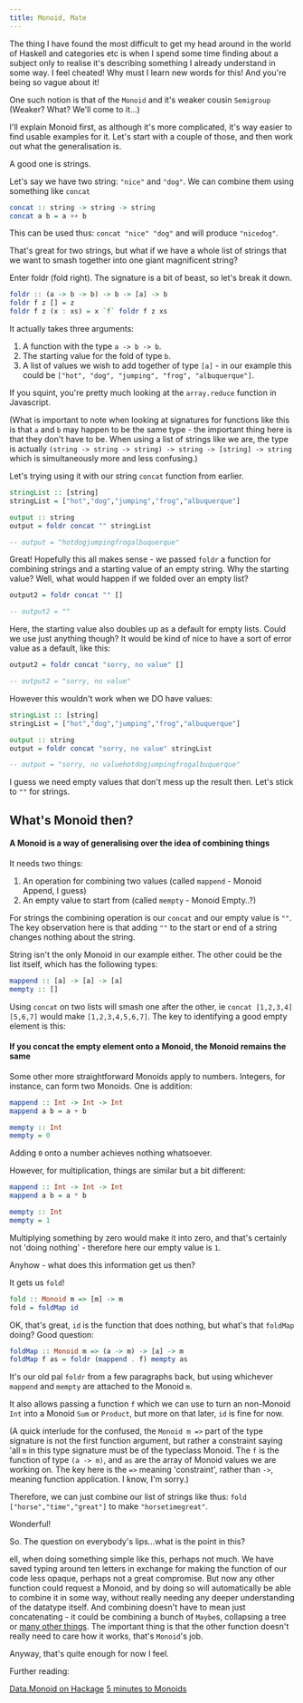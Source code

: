 ```yaml
---
title: Monoid, Mate
---
```


The thing I have found the most difficult to get my head around in the world of Haskell and categories etc is when I spend some time finding about a subject only to realise it's describing something I already understand in some way. I feel cheated! Why must I learn new words for this! And you're being so vague about it!

One such notion is that of the `Monoid` and it's weaker cousin `Semigroup` (Weaker? What? We'll come to it...)

I'll explain Monoid first, as although it's more complicated, it's way easier to find usable examples for it. Let's start with a couple of those, and then work out what the generalisation is.

A good one is strings.

Let's say we have two string: `"nice"` and `"dog"`. We can combine them using something like `concat`

```haskell
concat :: string -> string -> string
concat a b = a ++ b
```

This can be used thus: `concat "nice" "dog"` and will produce `"nicedog"`.

That's great for two strings, but what if we have a whole list of strings that we want to smash together into one giant magnificent string?

Enter foldr (fold right). The signature is a bit of beast, so let's break it down.

```haskell
foldr :: (a -> b -> b) -> b -> [a] -> b
foldr f z [] = z
foldr f z (x : xs) = x `f` foldr f z xs
```

It actually takes three arguments:

1. A function with the type `a -> b -> b`.
2. The starting value for the fold of type `b`.
3. A list of values we wish to add together of type `[a]` - in our example this could be `["hot", "dog", "jumping", "frog", "albuquerque"]`.

If you squint, you're pretty much looking at the `array.reduce` function in Javascript.

(What is important to note when looking at signatures for functions like this is that `a` and `b` may happen to be the same type - the important thing here is that they don't have to be. When using a list of strings like we are, the type is actually `(string -> string -> string) -> string -> [string] -> string` which is simultaneously more and less confusing.)

Let's trying using it with our string `concat` function from earlier.

```haskell
stringList :: [string]
stringList = ["hot","dog","jumping","frog","albuquerque"]

output :: string
output = foldr concat "" stringList

-- output = "hotdogjumpingfrogalbuquerque"
```

Great! Hopefully this all makes sense - we passed `foldr` a function for combining strings and a starting value of an empty string. Why the starting value? Well, what would happen if we folded over an empty list?

```haskell
output2 = foldr concat "" []

-- output2 = ""
```

Here, the starting value also doubles up as a default for empty lists. Could we use just anything though? It would be kind of nice to have a sort of error value as a default, like this:

```haskell
output2 = foldr concat "sorry, no value" []

-- output2 = "sorry, no value"
```

However this wouldn't work when we DO have values:

```haskell
stringList :: [string]
stringList = ["hot","dog","jumping","frog","albuquerque"]

output :: string
output = foldr concat "sorry, no value" stringList

-- output = "sorry, no valuehotdogjumpingfrogalbuquerque"
```

I guess we need empty values that don't mess up the result then. Let's stick to `""` for strings.

## What's Monoid then?

#### A Monoid is a way of generalising over the idea of combining things

It needs two things:

1. An operation for combining two values (called `mappend` - Monoid Append, I guess)
2. An empty value to start from (called `mempty` - Monoid Empty..?)

For strings the combining operation is our `concat` and our empty value is `""`. The key observation here is that adding `""` to the start or end of a string changes nothing about the string.

String isn't the only Monoid in our example either. The other could be the list itself, which has the following types:

```haskell
mappend :: [a] -> [a] -> [a]
mempty :: []
```

Using `concat` on two lists will smash one after the other, ie `concat [1,2,3,4] [5,6,7]` would make `[1,2,3,4,5,6,7]`. The key to identifying a good empty element is this:

#### If you concat the empty element onto a Monoid, the Monoid remains the same

Some other more straightforward Monoids apply to numbers. Integers, for instance, can form two Monoids. One is addition:

```haskell
mappend :: Int -> Int -> Int
mappend a b = a + b

mempty :: Int
mempty = 0
```

Adding `0` onto a number achieves nothing whatsoever.

However, for multiplication, things are similar but a bit different:

```haskell
mappend :: Int -> Int -> Int
mappend a b = a * b

mempty :: Int
mempty = 1
```

Multiplying something by zero would make it into zero, and that's certainly not 'doing nothing' - therefore here our empty value is `1`.

Anyhow - what does this information get us then?

It gets us `fold`!

```haskell
fold :: Monoid m => [m] -> m
fold = foldMap id
```

OK, that's great, `id` is the function that does nothing, but what's that `foldMap` doing? Good question:

```haskell
foldMap :: Monoid m => (a -> m) -> [a] -> m
foldMap f as = foldr (mappend . f) mempty as
```

It's our old pal `foldr` from a few paragraphs back, but using whichever `mappend` and `mempty` are attached to the Monoid `m`.

It also allows passing a function `f` which we can use to turn an non-Monoid `Int` into a Monoid `Sum` or `Product`, but more on that later, `id` is fine for now.

(A quick interlude for the confused, the `Monoid m =>` part of the type signature is not the first function argument, but rather a constraint saying 'all `m` in this type signature must be of the typeclass Monoid. The `f` is the function of type `(a -> m)`, and `as` are the array of Monoid values we are working on. The key here is the `=>` meaning 'constraint', rather than `->`, meaning function application. I know, I'm sorry.)

Therefore, we can just combine our list of strings like thus: `fold ["horse","time","great"]` to make `"horsetimegreat"`.

Wonderful!

So. The question on everybody's lips...what is the point in this?

ell, when doing something simple like this, perhaps not much. We have saved typing around ten letters in exchange for making the function of our code less opaque, perhaps not a great compromise. But now any other function could request a Monoid, and by doing so will automatically be able to combine it in some way, without really needing any deeper understanding of the datatype itself. And combining doesn't have to mean just concatenating - it could be combining a bunch of `Maybe`s, collapsing a tree or [many other things](http://hackage.haskell.org/package/base-4.12.0.0/docs/Data-Monoid.html). The important thing is that the other function doesn't really need to care how it works, that's `Monoid`'s job.

Anyway, that's quite enough for now I feel.

Further reading:

[Data.Monoid on Hackage](http://hackage.haskell.org/package/base-4.12.0.0/docs/Data-Monoid.html)
[5 minutes to Monoids](https://medium.com/@sjsyrek/five-minutes-to-monoid-fe6f364d0bba)
